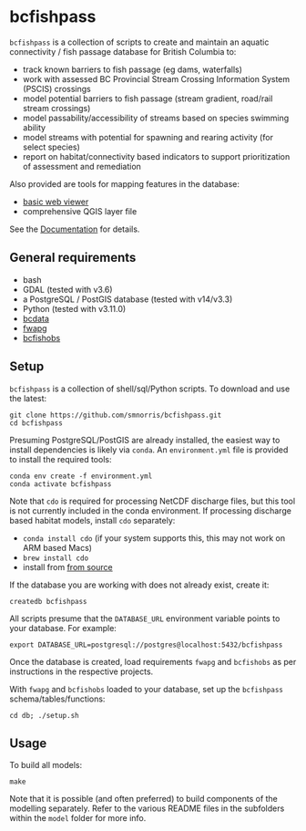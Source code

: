 # bcfishpass

`bcfishpass` is a collection of scripts to create and maintain an aquatic connectivity / fish passage database for British Columbia to:

- track known barriers to fish passage (eg dams, waterfalls)
- work with assessed BC Provincial Stream Crossing Information System (PSCIS) crossings
- model potential barriers to fish passage (stream gradient, road/rail stream crossings)
- model passability/accessibility of streams based on species swimming ability
- model streams with potential for spawning and rearing activity (for select species)
- report on habitat/connectivity based indicators to support prioritization of assessment and remediation

Also provided are tools for mapping features in the database:

- [basic web viewer](https://www.hillcrestgeo.ca/projects/bcfishpass/)
- comprehensive QGIS layer file


See the [Documentation](https://smnorris.github.io/bcfishpass/) for details.

## General requirements

- bash
- GDAL (tested with v3.6)
- a PostgreSQL / PostGIS database (tested with v14/v3.3)
- Python (tested with v3.11.0)
- [bcdata](https://github.com/smnorris/bcdata)
- [fwapg](https://github.com/smnorris/fwapg)
- [bcfishobs](https://github.com/smnorris/bcfishobs)


## Setup

`bcfishpass` is a collection of shell/sql/Python scripts. To download and use the latest:

    git clone https://github.com/smnorris/bcfishpass.git
    cd bcfishpass

Presuming PostgreSQL/PostGIS are already installed, the easiest way to install dependencies is likely via `conda`.
An `environment.yml` file is provided to install the required tools:

    conda env create -f environment.yml
    conda activate bcfishpass

Note that `cdo` is required for processing NetCDF discharge files, but this tool is not currently included in the conda environment.
If processing discharge based habitat models, install `cdo` separately:

- `conda install cdo` (if your system supports this, this may not work on ARM based Macs) 
- `brew install cdo` 
- install from [from source](https://code.mpimet.mpg.de/projects/cdo/wiki/Cdo#Download-Compile-Install)

If the database you are working with does not already exist, create it:

    createdb bcfishpass

All scripts presume that the `DATABASE_URL` environment variable points to your database. For example:

    export DATABASE_URL=postgresql://postgres@localhost:5432/bcfishpass

Once the database is created, load requirements `fwapg` and `bcfishobs` as per instructions in the respective projects.

With `fwapg` and `bcfishobs` loaded to your database, set up the `bcfishpass` schema/tables/functions:

    cd db; ./setup.sh


## Usage

To build all models:

    make

Note that it is possible (and often preferred) to build components of the modelling separately. 
Refer to the various README files in the subfolders within the `model` folder for more info.
